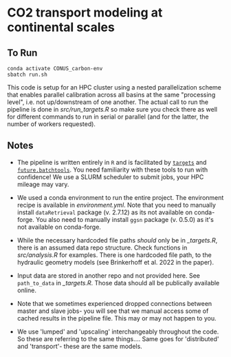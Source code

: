 # CO2 transport modeling at continental scales

## To Run
```
conda activate CONUS_carbon-env
sbatch run.sh
```
This code is setup for an HPC cluster using a nested parallelization scheme that enables parallel calibration across all basins at the same "processing level", i.e. not up/downstream of one another. The actual call to run the pipeline is done in *src/run_targets.R* so make sure you check there as well for different commands to run in serial or parallel (and for the latter, the number of workers requested).

## Notes
- The pipeline is written entirely in `R` and is facilitated by [`targets`](https://books.ropensci.org/targets/) and [`future.batchtools`](https://future.batchtools.futureverse.org/). You need familiarity with these tools to run with confidence! We use a SLURM scheduler to submit jobs, your HPC mileage may vary.

- We used a conda environment to run the entire project. The environment recipe is available in *environment.yml*. Note that you need to manually install `dataRetrieval` package (v. 2.7.12) as its not available on conda-forge. You also need to manually install `ggsn` package (v. 0.5.0) as it's not available on conda-forge.

- While the necessary hardcoded file paths *should* only be in *_targets.R*, there is an assumed data repo structure. Check functions in *src/analysis.R* for examples. There is one hardcoded file path, to the hydraulic geometry models (see Brinkerhoff et al. 2022 in the paper).

- Input data are stored in another repo and not provided here. See `path_to_data` in *_targets.R*. Those data should all be publically available online.

- Note that we sometimes experienced dropped connections between master and slave jobs- you will see that we manual access some of cached results in the pipeline file. This may or may not happen to you.

- We use 'lumped' and 'upscaling' interchangeably throughout the code. So these are referring to the same things.... Same goes for 'distributed' and 'transport'- these are the same models.